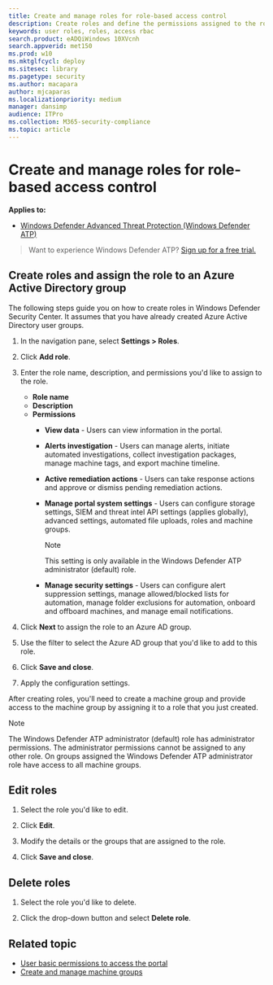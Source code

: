 ```yaml
---
title: Create and manage roles for role-based access control
description: Create roles and define the permissions assigned to the role as part of the role-based access control implementation 
keywords: user roles, roles, access rbac
search.product: eADQiWindows 10XVcnh
search.appverid: met150
ms.prod: w10
ms.mktglfcycl: deploy
ms.sitesec: library
ms.pagetype: security
ms.author: macapara
author: mjcaparas
ms.localizationpriority: medium
manager: dansimp
audience: ITPro
ms.collection: M365-security-compliance 
ms.topic: article
---
```


# Create and manage roles for role-based access control
**Applies to:**

- [Windows Defender Advanced Threat Protection (Windows Defender ATP)](https://go.microsoft.com/fwlink/p/?linkid=2069559)


>Want to experience Windows Defender ATP? [Sign up for a free trial.](https://www.microsoft.com/en-us/WindowsForBusiness/windows-atp?ocid=docs-wdatp-roles-abovefoldlink)

## Create roles and assign the role to an Azure Active Directory group
The following steps guide you on how to create roles in Windows Defender Security Center. It assumes that you have already created Azure Active Directory user groups.

1.	In the navigation pane, select **Settings > Roles**.

2.	Click **Add role**. 

3.	Enter the role name, description, and permissions you'd like to assign to the role.

	 - **Role name**
	 - **Description**
	 - **Permissions**
		  - **View data** - Users can view information in the portal.
		  - **Alerts investigation** - Users can manage alerts, initiate automated investigations, collect investigation packages, manage machine tags, and export machine timeline.
		  - **Active remediation actions** - Users can take response actions and approve or dismiss pending remediation actions.
          - **Manage portal system settings** - Users can configure storage settings, SIEM and threat intel API settings (applies globally), advanced settings, automated file uploads, roles and machine groups.
            
            >[!NOTE]
            >This setting is only available in the Windows Defender ATP administrator (default) role. 

		  - **Manage security settings** - Users can configure alert suppression settings, manage allowed/blocked lists for automation, manage folder exclusions for automation, onboard and offboard machines, and manage email notifications.
		  
4.	Click **Next** to assign the role to an Azure AD group.

5.	Use the filter to select the Azure AD group that you'd like to add to this role.

6.	Click **Save and close**.

7.	Apply the configuration settings.


After creating roles, you'll need to create a machine group and provide access to the machine group by assigning it to a role that you just created. 


>[!NOTE]
>The Windows Defender ATP administrator (default) role has administrator permissions. The administrator permissions cannot be assigned to any other role. On groups assigned the Windows Defender ATP administrator role have access to all machine groups.


## Edit roles

1.	Select the role you'd like to edit.

2.	Click **Edit**.

3.	Modify the details or the groups that are assigned to the role. 

4.	Click **Save and close**.

## Delete roles

1.	Select the role you'd like to delete.

2.	Click the drop-down button and select **Delete role**.



## Related topic
- [User basic permissions to access the portal](basic-permissions-windows-defender-advanced-threat-protection.md)
- [Create and manage machine groups](machine-groups-windows-defender-advanced-threat-protection.md)
